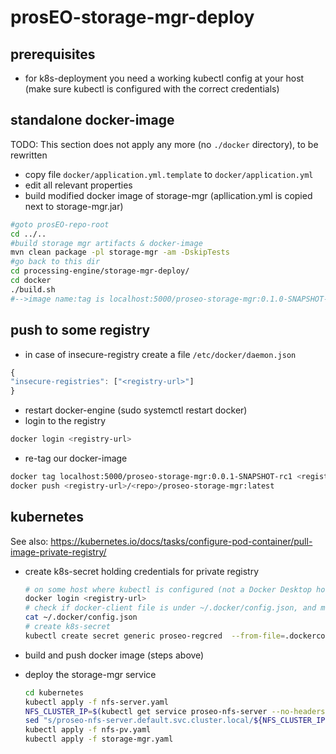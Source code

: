 prosEO-storage-mgr-deploy
=========================

## prerequisites
- for k8s-deployment you need a working kubectl config at your host (make sure kubectl is configured with the correct credentials)

## standalone docker-image
TODO: This section does not apply any more (no `./docker` directory), to be rewritten
- copy file `docker/application.yml.template` to `docker/application.yml`
- edit all relevant properties
- build modified docker image of storage-mgr (apllication.yml is copied next to storage-mgr.jar)
```sh
#goto prosEO-repo-root
cd ../..
#build storage mgr artifacts & docker-image
mvn clean package -pl storage-mgr -am -DskipTests
#go back to this dir
cd processing-engine/storage-mgr-deploy/
cd docker
./build.sh
#-->image name:tag is localhost:5000/proseo-storage-mgr:0.1.0-SNAPSHOT-rc1
```

## push to some registry
- in case of insecure-registry create a file `/etc/docker/daemon.json`
```js
{
"insecure-registries": ["<registry-url>"]
}
```
- restart docker-engine (sudo systemctl restart docker)
- login to the registry
```sh
docker login <registry-url>
```
- re-tag our docker-image
```sh
docker tag localhost:5000/proseo-storage-mgr:0.0.1-SNAPSHOT-rc1 <registry-url>/<repo>/proseo-storage-mgr:latest
docker push <registry-url>/<repo>/proseo-storage-mgr:latest
```

## kubernetes
See also: <https://kubernetes.io/docs/tasks/configure-pod-container/pull-image-private-registry/>

- create k8s-secret holding credentials for private registry
  ```sh
  # on some host where kubectl is configured (not a Docker Desktop host!)
  docker login <registry-url>
  # check if docker-client file is under ~/.docker/config.json, and make sure it actually contains the desired credentials
  cat ~/.docker/config.json
  # create k8s-secret
  kubectl create secret generic proseo-regcred  --from-file=.dockerconfigjson=$HOME/.docker/config.json --type=kubernetes.io/dockerconfigjson
  ```

- build and push docker image (steps above)

- deploy the storage-mgr service
    ```sh
    cd kubernetes
    kubectl apply -f nfs-server.yaml
    NFS_CLUSTER_IP=$(kubectl get service proseo-nfs-server --no-headers=true | cut -d ' ' -f 7)
    sed "s/proseo-nfs-server.default.svc.cluster.local/${NFS_CLUSTER_IP}/" <nfs-pv.yaml.template >nfs-pv.yaml
    kubectl apply -f nfs-pv.yaml
    kubectl apply -f storage-mgr.yaml
    ```